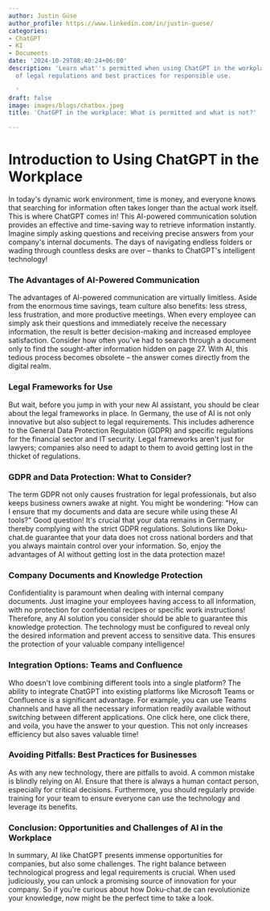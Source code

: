 ```yaml
---
author: Justin Güse
author_profile: https://www.linkedin.com/in/justin-guese/
categories:
- ChatGPT
- KI
- Documents
date: '2024-10-29T08:40:24+06:00'
description: 'Learn what''s permitted when using ChatGPT in the workplace. Clarification
  of legal regulations and best practices for responsible use.

  '
draft: false
image: images/blogs/chatbox.jpeg
title: 'ChatGPT in the workplace: What is permitted and what is not?'

---
```

# Introduction to Using ChatGPT in the Workplace

In today's dynamic work environment, time is money, and everyone knows that searching for information often takes longer than the actual work itself. This is where ChatGPT comes in! This AI-powered communication solution provides an effective and time-saving way to retrieve information instantly. Imagine simply asking questions and receiving precise answers from your company's internal documents. The days of navigating endless folders or wading through countless desks are over – thanks to ChatGPT's intelligent technology!

### The Advantages of AI-Powered Communication

The advantages of AI-powered communication are virtually limitless. Aside from the enormous time savings, team culture also benefits: less stress, less frustration, and more productive meetings. When every employee can simply ask their questions and immediately receive the necessary information, the result is better decision-making and increased employee satisfaction. Consider how often you've had to search through a document only to find the sought-after information hidden on page 27. With AI, this tedious process becomes obsolete – the answer comes directly from the digital realm.

### Legal Frameworks for Use

But wait, before you jump in with your new AI assistant, you should be clear about the legal frameworks in place.  In Germany, the use of AI is not only innovative but also subject to legal requirements. This includes adherence to the General Data Protection Regulation (GDPR) and specific regulations for the financial sector and IT security. Legal frameworks aren't just for lawyers; companies also need to adapt to them to avoid getting lost in the thicket of regulations.

### GDPR and Data Protection: What to Consider?

The term GDPR not only causes frustration for legal professionals, but also keeps business owners awake at night. You might be wondering: "How can I ensure that my documents and data are secure while using these AI tools?" Good question!  It's crucial that your data remains in Germany, thereby complying with the strict GDPR regulations. Solutions like Doku-chat.de guarantee that your data does not cross national borders and that you always maintain control over your information.  So, enjoy the advantages of AI without getting lost in the data protection maze!

### Company Documents and Knowledge Protection

Confidentiality is paramount when dealing with internal company documents. Just imagine your employees having access to all information, with no protection for confidential recipes or specific work instructions! Therefore, any AI solution you consider should be able to guarantee this knowledge protection. The technology must be configured to reveal only the desired information and prevent access to sensitive data. This ensures the protection of your valuable company intelligence!

### Integration Options: Teams and Confluence

Who doesn't love combining different tools into a single platform? The ability to integrate ChatGPT into existing platforms like Microsoft Teams or Confluence is a significant advantage. For example, you can use Teams channels and have all the necessary information readily available without switching between different applications. One click here, one click there, and voila, you have the answer to your question. This not only increases efficiency but also saves valuable time!

### Avoiding Pitfalls: Best Practices for Businesses

As with any new technology, there are pitfalls to avoid. A common mistake is blindly relying on AI. Ensure that there is always a human contact person, especially for critical decisions. Furthermore, you should regularly provide training for your team to ensure everyone can use the technology and leverage its benefits.

### Conclusion: Opportunities and Challenges of AI in the Workplace

In summary, AI like ChatGPT presents immense opportunities for companies, but also some challenges. The right balance between technological progress and legal requirements is crucial. When used judiciously, you can unlock a promising source of innovation for your company. So if you're curious about how Doku-chat.de can revolutionize your knowledge, now might be the perfect time to take a look.
